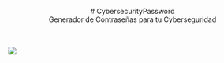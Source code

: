 <p align= center > # CybersecurityPassword
  </br>
Generador de Contraseñas para tu Cyberseguridad </p>

<br>
<br>
<img src="https://cdn.discordapp.com/attachments/1087057271776882721/1110338765936934972/generator.png">
